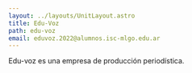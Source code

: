 ```yaml
---
layout: ../layouts/UnitLayout.astro
title: Edu-Voz
path: edu-voz
email: eduvoz.2022@alumnos.isc-mlgo.edu.ar
---
```


Edu-voz es una empresa de producción periodística.
